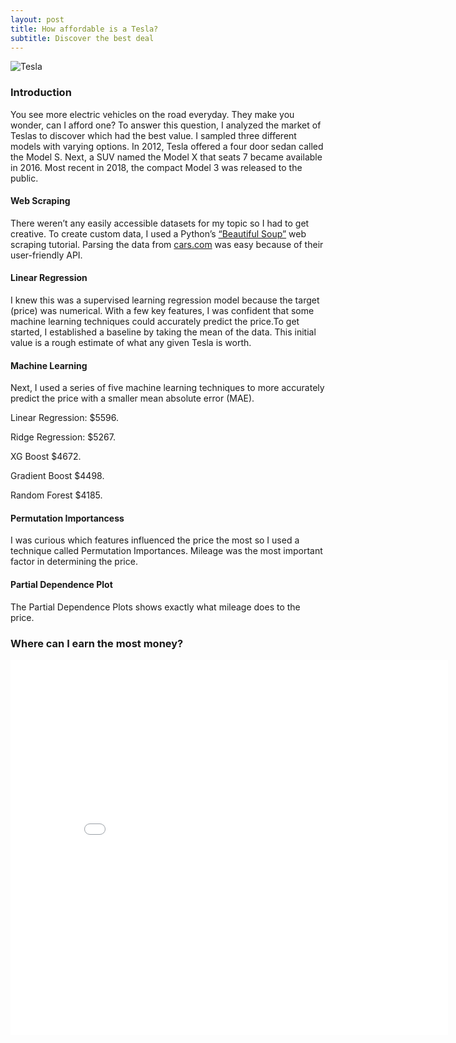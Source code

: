 ```yaml
---
layout: post
title: How affordable is a Tesla?
subtitle: Discover the best deal
---
```


![Tesla](https://imgur.com/RNOEaE5)


### Introduction

You see more electric vehicles on the road everyday. They make you wonder, can I afford one? To answer this question, I analyzed the market of Teslas to discover which had the best value. I sampled three different models with varying options. In 2012, Tesla offered a four door sedan called the Model S. Next, a SUV named the Model X that seats 7 became available in 2016. Most recent in 2018, the compact Model 3 was released to the public.

#### Web Scraping
There weren’t any easily accessible datasets for my topic so I had to get creative. To create custom data, I used a Python’s [“Beautiful Soup”](https://www.youtube.com/watch?v=ng2o98k983k&t=2467s) web scraping tutorial. Parsing the data from [cars.com](https://www.cars.com/for-sale/searchresults.action/?mdId=21655&mkId=28263&page=1&perPage=100&searchSource=PAGINATION&sort=relevance&stkTypId=28881&zc=99019) was easy because of their user-friendly API.

#### Linear Regression
I knew this was a supervised learning regression model because the target (price) was numerical. With a few key features, I was confident that some machine learning techniques could accurately predict the price.To get started, I established a baseline by taking the mean of the data. This initial value is a rough estimate of what any given Tesla is worth. 

#### Machine Learning

Next, I used a series of five machine learning techniques to more accurately predict the price with a smaller mean absolute error (MAE).

Linear Regression: $5596. 

Ridge Regression: $5267.

XG Boost $4672.

Gradient Boost $4498.

Random Forest $4185.

#### Permutation Importancess

I was curious which features influenced the price the most so I used a technique called Permutation Importances. Mileage was the most important factor in determining the price. 

#### Partial Dependence Plot

The Partial Dependence Plots shows exactly what mileage does to the price. 

### Where can I earn the most money?

<iframe width="700" height="600" frameborder="0" scrolling="no" src="//plotly.com/~egrinalds/1.embed"></iframe>
